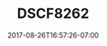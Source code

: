 ---
title: DSCF8262
date: 2017-08-26T16:57:26-07:00
draft: false
location: Mt. Rainier, WA
img_url: https://d17enza3bfujl8.cloudfront.net/DSCF8262.jpg
original_fn: ""
tags:
- Mt. Rainier, WA
- camping

---